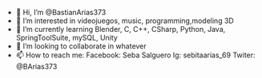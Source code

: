 - 👋 Hi, I’m @BastianArias373
- 👀 I’m interested in videojuegos, music, programming,modeling 3D
- 🌱 I’m currently learning Blender, C, C++, CSharp, Python, Java, SpringToolSuite, mySQL, Unity
- 💞️ I’m looking to collaborate in whatever
- 📫 How to reach me:
    Facebook: Seba Salguero
    Ig: sebitaarias_69
    Twiter: @BArias373
    

<!---
BastianArias373/BastianArias373 is a ✨ special ✨ repository because its `README.md` (this file) appears on your GitHub profile.
You can click the Preview link to take a look at your changes.
--->
